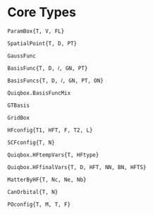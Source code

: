 # Core Types

```@docs
ParamBox{T, V, FL}
```

```@doc
SpatialPoint{T, D, PT}
```

```@docs
GaussFunc
```

```@docs
BasisFunc{T, D, 𝑙, GN, PT}
```

```@docs
BasisFuncs{T, D, 𝑙, GN, PT, ON}
```

```@docs
Quiqbox.BasisFuncMix
```

```@docs
GTBasis
```

```@docs
GridBox
```

```@docs
HFconfig{T1, HFT, F, T2, L}
```

```@docs
SCFconfig{T, N}
```

```@docs
Quiqbox.HFtempVars{T, HFtype}
```

```@docs
Quiqbox.HFfinalVars{T, D, HFT, NN, BN, HFTS}
```

```@docs
MatterByHF{T, Nc, Ne, Nb}
```

```@docs
CanOrbital{T, N}
```

```@docs
POconfig{T, M, T, F}
```
